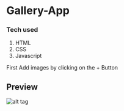 # Gallery-App

### Tech used
1. HTML
2. CSS
3. Javascript

First Add images by clicking on the + Button


## Preview
![alt tag](https://user-images.githubusercontent.com/64692111/236785992-524441f1-f24a-4e95-bfc5-e510c096254c.png)
